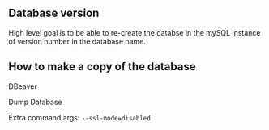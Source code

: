 ## Database version
High level goal is to be able to re-create the databse in the mySQL instance of version number in the database name. 

## How to make a copy of the database

DBeaver

Dump Database

Extra command args: `--ssl-mode=disabled`